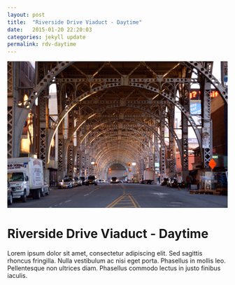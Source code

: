 ```yaml
---
layout: post
title:  "Riverside Drive Viaduct - Daytime"
date:   2015-01-20 22:20:03
categories: jekyll update
permalink: rdv-daytime
---
```


![Riverside Drive Viaduct - Daytime](/img/river_side_viaduct_day_mini.jpg)

Riverside Drive Viaduct - Daytime
=================================

Lorem ipsum dolor sit amet, consectetur adipiscing elit. Sed sagittis rhoncus fringilla. Nulla vestibulum ac nisi eget porta. Phasellus in mollis leo. Pellentesque non ultrices diam. Phasellus commodo lectus in justo finibus iaculis.